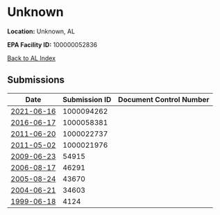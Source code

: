 # Unknown

**Location:** Unknown, AL

**EPA Facility ID:** 100000052836

[Back to AL Index](../../index.md)

## Submissions

| Date | Submission ID | Document Control Number |
|------|--------------|-------------------------|
| [2021-06-16](submissions/1000094262.md) | 1000094262 |  |
| [2016-06-17](submissions/1000058381.md) | 1000058381 |  |
| [2011-06-20](submissions/1000022737.md) | 1000022737 |  |
| [2011-05-02](submissions/1000021976.md) | 1000021976 |  |
| [2009-06-23](submissions/54915.md) | 54915 |  |
| [2006-08-17](submissions/46291.md) | 46291 |  |
| [2005-08-24](submissions/43670.md) | 43670 |  |
| [2004-06-21](submissions/34603.md) | 34603 |  |
| [1999-06-18](submissions/4124.md) | 4124 |  |
